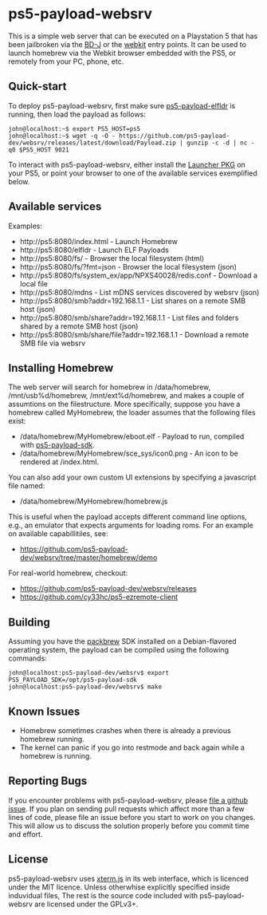 # ps5-payload-websrv
This is a simple web server that can be executed on a Playstation 5 that has
been jailbroken via the [BD-J][bdj] or the [webkit][webkit] entry points.
It can be used to launch homebrew via the Webkit browser embedded with the PS5,
or remotely from your PC, phone, etc.

## Quick-start
To deploy ps5-payload-websrv, first make sure [ps5-payload-elfldr][elfldr] is
running, then load the payload as follows:

```console
john@localhost:~$ export PS5_HOST=ps5
john@localhost:~$ wget -q -O - https://github.com/ps5-payload-dev/websrv/releases/latest/download/Payload.zip | gunzip -c -d | nc -q0 $PS5_HOST 9021
```

To interact with ps5-payload-websrv, either install the [Launcher PKG][launcher]
on your PS5, or point your browser to one of the available services exemplified
below.

## Available services
Examples:
- http://ps5:8080/index.html - Launch Homebrew
- http://ps5:8080/elfldr - Launch ELF Payloads
- http://ps5:8080/fs/ - Browser the local filesystem (html)
- http://ps5:8080/fs/?fmt=json - Browser the local filesystem (json)
- http://ps5:8080/fs/system_ex/app/NPXS40028/redis.conf - Download a local file
- http://ps5:8080/mdns - List mDNS services discovered by websrv (json)
- http://ps5:8080/smb?addr=192.168.1.1 - List shares on a remote SMB host (json)
- http://ps5:8080/smb/share?addr=192.168.1.1 - List files and folders shared by a remote SMB host (json)
- http://ps5:8080/smb/share/file?addr=192.168.1.1 - Download a remote SMB file via websrv

## Installing Homebrew
The web server will search for homebrew in /data/homebrew, /mnt/usb%d/homebrew, /mnt/ext%d/homebrew,
and makes a couple of assumtions on the filestructure. More specifically, suppose you have a
homebrew called MyHomebrew, the loader assumes that the following files exist:
- /data/homebrew/MyHomebrew/eboot.elf - Payload to run, compiled with [ps5-payload-sdk][sdk].
- /data/homebrew/MyHomebrew/sce_sys/icon0.png - An icon to be rendered at /index.html.

You can also add your own custom UI extensions by specifying a javascript file named:
- /data/homebrew/MyHomebrew/homebrew.js

This is useful when the payload accepts different command line options, e.g.,
an emulator that expects arguments for loading roms. For an example on
available capabillitiles, see:
- https://github.com/ps5-payload-dev/websrv/tree/master/homebrew/demo

For real-world homebrew, checkout:
- https://github.com/ps5-payload-dev/websrv/releases
- https://github.com/cy33hc/ps5-ezremote-client

## Building
Assuming you have the [packbrew][packbrew] SDK installed on a Debian-flavored
operating system, the payload can be compiled using the following commands:
```console
john@localhost:ps5-payload-dev/websrv$ export PS5_PAYLOAD_SDK=/opt/ps5-payload-sdk
john@localhost:ps5-payload-dev/websrv$ make
```

## Known Issues
- Homebrew sometimes crashes when there is already a previous homebrew running.
- The kernel can panic if you go into restmode and back again while a homebrew is running.

## Reporting Bugs
If you encounter problems with ps5-payload-websrv, please [file a github issue][issues].
If you plan on sending pull requests which affect more than a few lines of code,
please file an issue before you start to work on you changes. This will allow us
to discuss the solution properly before you commit time and effort.

## License
ps5-payload-websrv uses [xterm.js][xterm.js] in its web interface, which is licenced 
under the MIT licence. 
Unless otherwhise explicitly specified inside induvidual files, The rest is the source 
code included with ps5-payload-websrv are licensed under the GPLv3+.


[bdj]: https://github.com/john-tornblom/bdj-sdk
[sdk]: https://github.com/ps5-payload-dev/sdk
[packbrew]: https://github.com/ps5-payload-dev/pacbrew-repo
[webkit]: https://github.com/Cryptogenic/PS5-IPV6-Kernel-Exploit
[issues]: https://github.com/ps5-payload-dev/websrv/issues/new
[elfldr]: https://github.com/ps5-payload-dev/elfldr
[xterm.js]: https://github.com/xtermjs/xterm.js
[launcher]: https://github.com/ps5-payload-dev/websrv/raw/refs/heads/master/homebrew/IV9999-FAKE00000_00-HOMEBREWLOADER01.pkg
